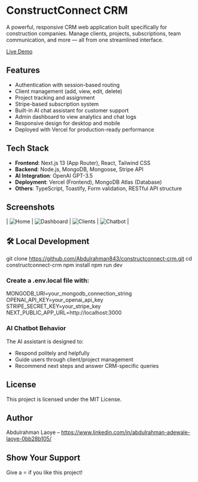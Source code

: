 # ConstructConnect CRM

A powerful, responsive CRM web application built specifically for construction companies. Manage clients, projects, subscriptions, team communication, and more — all from one streamlined interface.

[Live Demo](https://constructconnect-crm.vercel.app)

## Features

- Authentication with session-based routing
- Client management (add, view, edit, delete)
- Project tracking and assignment
- Stripe-based subscription system
- Built-in AI chat assistant for customer support
- Admin dashboard to view analytics and chat logs
- Responsive design for desktop and mobile
- Deployed with Vercel for production-ready performance

## Tech Stack

- **Frontend**: Next.js 13 (App Router), React, Tailwind CSS
- **Backend**: Node.js, MongoDB, Mongoose, Stripe API
- **AI Integration**: OpenAI GPT-3.5
- **Deployment**: Vercel (Frontend), MongoDB Atlas (Database)
- **Others**: TypeScript, Toastify, Form validation, RESTful API structure

## Screenshots

| ![Home](public/screenshots/home.jpg) | ![Dashboard](public/screenshots/dashboard.jpg) | ![Clients](public/screenshots/clients.jpg) | ![Chatbot](public/screenshots/chat.jpg) |

## 🛠️ Local Development
git clone https://github.com/Abdulrahman843/constructconnect-crm.git
cd constructconnect-crm
npm install
npm run dev
### Create a .env.local file with:
MONGODB_URI=your_mongodb_connection_string
OPENAI_API_KEY=your_openai_api_key
STRIPE_SECRET_KEY=your_stripe_key
NEXT_PUBLIC_APP_URL=http://localhost:3000
### AI Chatbot Behavior
The AI assistant is designed to:
- Respond politely and helpfully
- Guide users through client/project management
- Recommend next steps and answer CRM-specific queries

## License
This project is licensed under the MIT License.

## Author
Abdulrahman Laoye – https://www.linkedin.com/in/abdulrahman-adewale-laoye-0bb28b105/

## Show Your Support
Give a ⭐️ if you like this project!
